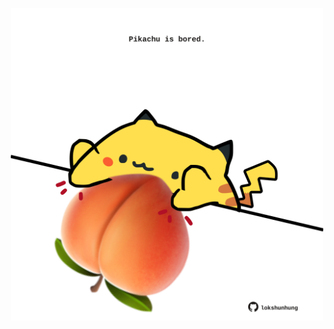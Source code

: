 <!-- built at 08/11/2024, 08:00:44 UTC -->
<p align="center">
  <img width="500" height="500" src="./ReadmeImage.svg">
</p>
